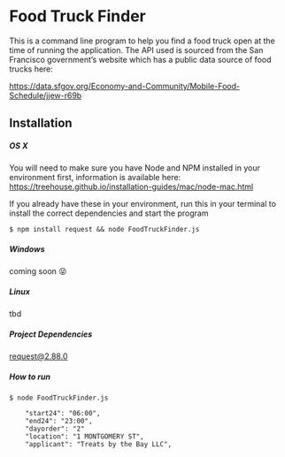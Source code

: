 # Food Truck Finder

This is a command line program to help you find a food truck open at the time of running the application. The API used is sourced from the San Francisco government’s website which has a public data source of food trucks here:

https://data.sfgov.org/Economy-and-Community/Mobile-Food-Schedule/jjew-r69b

## Installation
##### OS X

You will need to make sure you have Node and NPM installed in your environment first, information is available here: https://treehouse.github.io/installation-guides/mac/node-mac.html

If you already have these in your environment, run this in your terminal to install the correct dependencies and start the program
```
$ npm install request && node FoodTruckFinder.js

```


##### Windows
coming soon 😝

##### Linux
tbd

##### Project Dependencies

request@2.88.0

##### How to run

```
$ node FoodTruckFinder.js
```


        "start24": "06:00",
        "end24": "23:00",
        "dayorder": "2"
        "location": "1 MONTGOMERY ST",
        "applicant": "Treats by the Bay LLC",
